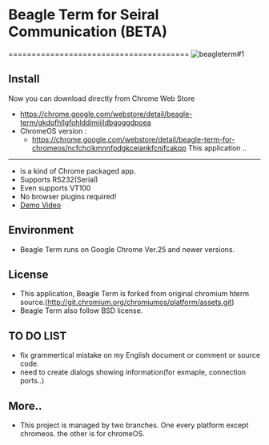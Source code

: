 # Beagle Term for Seiral Communication (BETA)
=======================================
![beagleterm#1](https://lh4.googleusercontent.com/-uQd3jpSrk4w/UHwzxcomb6I/AAAAAAAAGWU/10HMI257zcQ/s580/beagleterm.png)

Install
---------
Now you can download directly from Chrome Web Store
* https://chrome.google.com/webstore/detail/beagle-term/gkdofhllgfohlddimiiildbgoggdpoea
* ChromeOS version : 
   - https://chrome.google.com/webstore/detail/beagle-term-for-chromeos/ncfchcikmnnfpdgkceiankfcnjfcakpp
This application ..
----------------------
* is a kind of Chrome packaged app.
* Supports RS232(Serial)
* Even supports VT100
* No browser plugins required!
* [Demo Video](http://youtu.be/V6lQcjd6fHs)

Environment
-------------
* Beagle Term runs on Google Chrome Ver.25 and newer versions.

License
----------
* This application, Beagle Term is forked from original chromium hterm source.(http://git.chromium.org/chromiumos/platform/assets.git)
* Beagle Term also follow BSD license. 

TO DO LIST
------------
* fix grammertical mistake on my English document or comment or source code.
* need to create dialogs showing information(for exmaple, connection ports..)

More..
------------
* This project is managed by two branches. One every platform except chromeos. the other is for chromeOS. 

